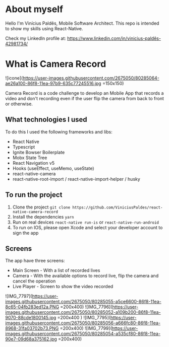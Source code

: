 # About myself

Hello I'm Vinícius Paldês, Mobile Software Architect. This repo is intended to show my skills using React-Native. 

Check my LinkedIn profile at: https://www.linkedin.com/in/vinicius-paldês-42981734/

# What is Camera Record
![icone](https://user-images.githubusercontent.com/2675050/80285064-ae26a100-86f8-11ea-97b9-635c77245516.jpg =150x150)
  
Camera Record is a code challenge to develop an Mobile App that records a video and don't recording even if the user flip the camera from back to front or otherwise.

## What technologies I used

To do this I used the following frameworks and libs:
 - React Native
 - Typescript
 - Ignite Bowser Boilerplate
 - Mobx State Tree
 - React Navigation v5
 - Hooks (useEffect, useMemo, useState)
 - react-native-camera
 - react-native-root-import / react-native-import-helper / husky

## To run the project

1. Clone the project `git clone https://github.com/ViniciusPaldes/react-native-camera-record`
2. Install the dependencies `yarn`
3. Run on real devices `react-native run-is` or `react-native-run-android`
4. To run on IOS, please open Xcode and select your developer account to sign the app

## Screens

The app have three screens:
- Main Screen - With a list of recorded lives
- Camera - With the available options to record live, flip the camera and cancel the operation
- Live Player - Screen to show the video recorded

![IMG_7797](https://user-images.githubusercontent.com/2675050/80285055-a5ce6600-86f8-11ea-8c65-04fb283ed12a.PNG =200x400)
![IMG_7796](https://user-images.githubusercontent.com/2675050/80285052-a109b200-86f8-11ea-9070-88cde1800145.jpg =200x400 )
![IMG_7795](https://user-images.githubusercontent.com/2675050/80285056-a666fc80-86f8-11ea-8968-31fa03702b73.PNG =200x400)
![IMG_7799](https://user-images.githubusercontent.com/2675050/80285054-a535cf80-86f8-11ea-90e7-09d68a375162.jpg =200x400)


